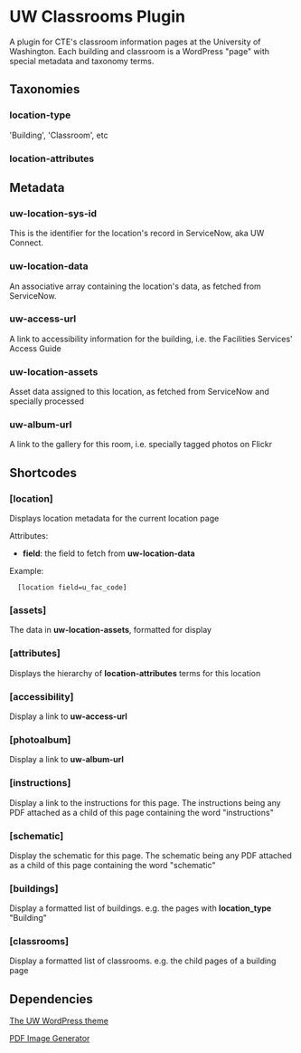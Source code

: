 # UW Classrooms Plugin

A plugin for CTE's classroom information pages at the University of Washington.
Each building and classroom is a WordPress "page" with special metadata and taxonomy terms.

## Taxonomies

### location-type

'Building', 'Classroom', etc

### location-attributes


## Metadata

### uw-location-sys-id
This is the identifier for the location's record in ServiceNow, aka UW Connect.

### uw-location-data
An associative array containing the location's data, as fetched from ServiceNow.

### uw-access-url
A link to accessibility information for the building, i.e. the Facilities Services' Access Guide

### uw-location-assets
Asset data assigned to this location, as fetched from ServiceNow and specially processed

### uw-album-url
A link to the gallery for this room, i.e. specially tagged photos on Flickr 


## Shortcodes

### [location]
Displays location metadata for the current location page

Attributes:
- __field__: the field to fetch from __uw-location-data__

Example:
```
  [location field=u_fac_code]
```

### [assets]
The data in __uw-location-assets__, formatted for display

### [attributes]
Displays the hierarchy of __location-attributes__ terms for this location

### [accessibility]
Display a link to __uw-access-url__

### [photoalbum]
Display a link to __uw-album-url__

### [instructions]
Display a link to the instructions for this page.
The instructions being any PDF attached as a child of this page containing the word "instructions"

### [schematic]
Display the schematic for this page.
The schematic being any PDF attached as a child of this page containing the word "schematic"

### [buildings]
Display a formatted list of buildings.
e.g. the pages with __location_type__ "Building"

### [classrooms]
Display a formatted list of classrooms.
e.g. the child pages of a building page


## Dependencies
[The UW WordPress theme](https://github.com/uweb/uw-2014)

[PDF Image Generator](https://wordpress.org/plugins/pdf-image-generator/)
